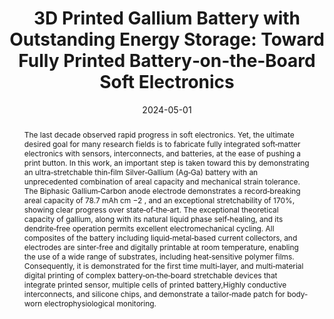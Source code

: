---
title: '3D Printed Gallium Battery with Outstanding Energy Storage: Toward Fully Printed
  Battery‐on‐the‐Board Soft Electronics'
authors:
- Marta Calisto Freitas
- Afsaneh L. Sanati
- Pedro Alhais Lopes
- André F. Silva
- Mahmoud Tavakoli
date: '2024-05-01'
publishDate: '2025-07-29T19:43:31.210104Z'
publication_types:
- article-journal
publication: '*Small*'
doi: 10.1002/smll.202304716
abstract: The last decade observed rapid progress in soft electronics. Yet, the ultimate desired goal for many research fields is to fabricate fully integrated soft‐matter electronics with sensors, interconnects, and batteries, at the ease of pushing a print button. In this work, an important step is taken toward this by demonstrating an ultra‐stretchable thin‐film Silver‐Gallium (Ag‐Ga) battery with an unprecedented combination of areal capacity and mechanical strain tolerance. The Biphasic Gallium‐Carbon anode electrode demonstrates a record‐breaking areal capacity of 78.7 mAh cm −2 , and an exceptional stretchability of 170%, showing clear progress over state‐of‐the‐art. The exceptional theoretical capacity of gallium, along with its natural liquid phase self‐healing, and its dendrite‐free operation permits excellent electromechanical cycling. All composites of the battery including liquid‐metal‐based current collectors, and electrodes are sinter‐free and digitally printable at room temperature, enabling the use of a wide range of substrates, including heat‐sensitive polymer films. Consequently, it is demonstrated for the first time multi‐layer, and multi‐material digital printing of complex battery‐on‐the‐board stretchable devices that integrate printed sensor, multiple cells of printed battery,Highly conductive interconnects, and silicone chips, and demonstrate a tailor‐made patch for body‐worn electrophysiological monitoring.
tags:
- Liquid3d
links:
- name: URL
  url: https://onlinelibrary.wiley.com/doi/10.1002/smll.202304716
- name: PDF
  url: https://onlinelibrary.wiley.com/doi/epdf/10.1002/smll.202304716
- name: Open Repository
  url: https://estudogeral.sib.uc.pt/handle/10316/118022
- name: video
  url: https://youtu.be/VCKGUR0AyOs
---